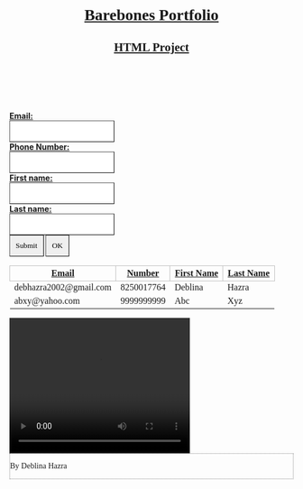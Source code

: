 <!DOCTYPE html>
  <html>
  <head>
  <style>
    body{
      background-image: url(“sunflowers.jpg”);
      background size: 100%;
      background-attachment: fixed;
    }
    header{
      colour: #A9A9A9;
      text-transform: capitalize;
      font-family: “Times New Roman”;
      text-align: center;
      text-decoration: underline;
      border: 2 px double #808080;
      margin: 100px;
    }
    input{
      padding: 10px 10px;
      box-sizing: border-box;
      border: 1px outset #000000;
      font-family: “Times New Roman”;
    }
    input:focus{
      padding: 10 px 20 px;
      background-colour: #D3D3D3;
      border: 2px inset #800000;
      font-family: “Lucida Handwriting”; 
    }
    label{
      text-decoration:underline;
    }
    table{
      border: 2 px solid #000000;
      width: 100%;
      background-colour: hsla(225, 100%, 50%, 0.2);
    }
    td{
      border: 1px solid #808080
      text-align: center;
      font-family: “Times New Roman”;
    }
    th{
      colour: #A9A9A9;
      border: 1px solid #C0C0C0;
      text-align: center;
      font-family: “Times New Roman”;
      text-transform: capitalize;
      text-decoration: underline;
    }
  footer{
    font-family: “Times New Roman”;
    colour: #C0C0C0;
    border: 1px dotted #808080;
   }
  </style>
  </head>
  <body>
  <header>
      <h1>Barebones Portfolio</h1>
      <h2>HTML Project</h2>
  </header>
    <form>
      <label for="email"><b>Email:</b></label><br>
      <input type="text" id="email" name="email"><br>
      <label for="phno"><b/>Phone Number:</b></label><br>
      <input type="number" id="phno" name="phno"><br>
      <label for="fname"><b>First name:</b></label><br>
      <input type="text" id="fname" name="fname"><br>
      <label for="lname"><b>Last name:</b></label><br>
      <input type="text" id="lname" name="lname"><br>
      <input type="submit" value="Submit">
      <input type="button" value="OK">
     </form>
     <table>
       <tr>
         <th><b>Email</b></th>
         <th><b>Number</b></th>
         <th><b>First name</b></th>
         <th><b>Last name</b></th>
       </tr>
       <tr>
         <td>debhazra2002@gmail.com</td>
         <td>8250017764</td>
         <td>Deblina</td>
         <td>Hazra</td>
       </tr>
       <tr>
         <td>abxy@yahoo.com</td>
         <td>9999999999</td>
         <td>Abc</td>
         <td>Xyz</td>
       </tr>
     </table>
     <video width="320" height="240" controls>
       <source src="BabyCat.mp4" type="video/mp4" alt="Video of Cute Kitten">
       <i>Your browser does not support the video tag.</i><br>
     </video>
     <footer>
       <p>By Deblina Hazra</p>  
     </footer>
   </body>
   </html>

